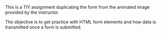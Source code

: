 This is a TIY assignment duplicating the form from the animated image provided by the instructor.

The objective is to get practice with HTML form elements and how data is transmitted once a form is
submitted.

